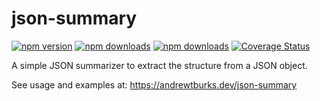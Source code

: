 # json-summary

[![npm version](https://img.shields.io/travis/com/AndrewTBurks/json-summary.svg)](https://www.npmjs.com/package/json-summary)
[![npm downloads](https://img.shields.io/npm/v/json-summary.svg)](https://www.npmjs.com/package/json-summary)
[![npm downloads](https://img.shields.io/npm/dt/json-summary.svg)](https://www.npmjs.com/package/json-summary)
[![Coverage Status](https://coveralls.io/repos/github/AndrewTBurks/json-summary/badge.svg?branch=master)](https://coveralls.io/github/AndrewTBurks/json-summary?branch=master)


A simple JSON summarizer to extract the structure from a JSON object.

See usage and examples at: https://andrewtburks.dev/json-summary
